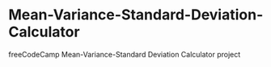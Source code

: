# Mean-Variance-Standard-Deviation-Calculator
freeCodeCamp Mean-Variance-Standard Deviation Calculator project
